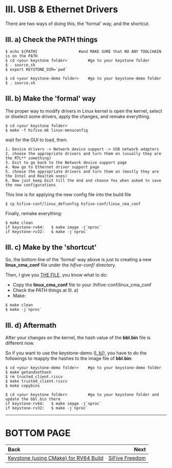 
# III. USB & Ethernet Drivers

There are two ways of doing this, the 'formal' way, and the shortcut.

## III. a) Check the PATH things

```
$ echo ${PATH}					#and MAKE SURE that NO ANY TOOLCHAIN is on the PATH
$ cd <your keystone folder>			#go to your keystone folder
$ . source.sh
$ export KEYSTONE_DIR=`pwd`

$ cd <your keystone-demo folder>	#go to your keystone-demo folder
$ . source.sh
```

## III. b) Make the 'formal' way

The proper way to modify drivers in Linux kernel is open the kernel, select or diselect some drivers, apply the changes, and remake everything.

```
$ cd <your keystone folder>
$ make -f hifive.mk linux-menuconfig
```

wait for the GUI to load, then:
```
1. Device drivers -> Network device support -> USB network adapters
2. choose the appropriate drivers and turn them on (usually they are the RTL** something)
3. Exit to go back to the Network device support page
4. Now go to Ethernet driver support page
5. choose the appropriate drivers and turn them on (mostly they are the Intel and Realtek ones)
6. Now just keep Exit till the end and choose Yes when asked to save the new configurations
```

This line is for applying the new config file into the build file
```
$ cp hifive-conf/linux_defconfig hifive-conf/linux_cma_conf
```

Finally, remake everything:
```
$ make clean
if keystone-rv64:	$ make image -j`nproc`
if keystone-rv32:	$ make -j`nproc`
```

## III. c) Make by the 'shortcut'

So, the bottom line of the 'formal' way above is just to creating a new **linux_cma_conf** file under the *hifive-conf/* directory.

Then, I give you [THE FILE](./linux_cma_conf), you know what to do:
- Copy the **linux_cma_conf** file to your <keystone folder>/hifive-conf/linux_cma_conf
- Check the PATH things at III. a)
- Make:
```
$ make clean
$ make -j`nproc`
```

## III. d) Aftermath

After your changes on the kernel, the hash value of the **bbl.bin** file is different now.

So if you want to use the keystone-demo ([I. b)](#i-b-keystone-demo)), you have to do the followings to reapply the hashes to the image file of **bbl.bin**:

	$ cd <your keystone-demo folder>	#go to your keystone-demo folder
	$ make getandsethash
	$ rm trusted_client.riscv
	$ make trusted_client.riscv
	$ make copybins

	$ cd <your keystone folder>			#go to your keystone folder and update the bbl.bin there
	if keystone-rv64:	$ make image -j`nproc`	
	if keystone-rv32:	$ make -j`nproc`

* * *

# BOTTOM PAGE

| Back | Next |
| :--- | ---: |
| [Keystone (using CMake) for RV64 Build](./keystone-cmake-64.md) | [SiFive Freedom](./vc707.md) |
